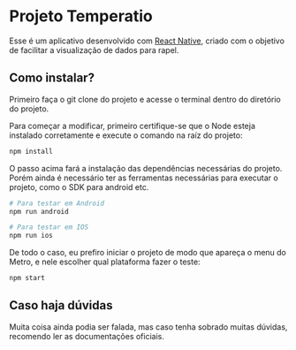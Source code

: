# Projeto Temperatio
Esse é um aplicativo desenvolvido com [React Native](https://reactnative.dev/), criado com o objetivo de facilitar a visualização de dados para rapel.

## Como instalar?
Primeiro faça o git clone do projeto e acesse o terminal dentro do diretório do projeto.

Para começar a modificar, primeiro certifique-se que o Node esteja instalado corretamente e execute o comando na raíz do projeto:
```bash
npm install
```

O passo acima fará a instalação das dependências necessárias do projeto. Porém ainda é necessário ter as ferramentas necessárias para executar o projeto, como o SDK para android etc.
```bash
# Para testar em Android
npm run android

# Para testar em IOS
npm run ios
```

De todo o caso, eu prefiro iniciar o projeto de modo que apareça o menu do Metro, e nele escolher qual plataforma fazer o teste:
```bash
npm start
```

## Caso haja dúvidas
Muita coisa ainda podia ser falada, mas caso tenha sobrado muitas dúvidas, recomendo ler as documentações oficiais.
